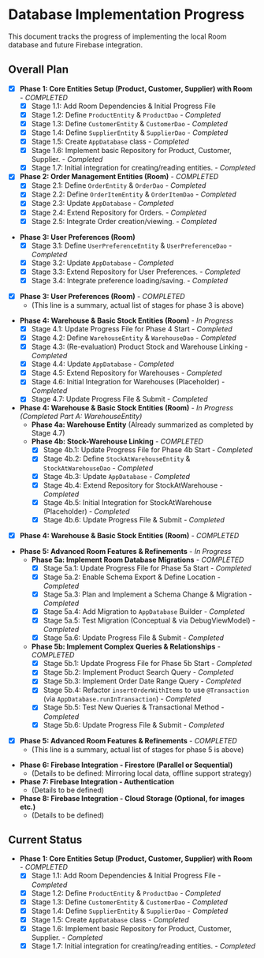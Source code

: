 # Database Implementation Progress

This document tracks the progress of implementing the local Room database and future Firebase integration.

## Overall Plan

*   [X] **Phase 1: Core Entities Setup (Product, Customer, Supplier) with Room** - *COMPLETED*
    *   [X] Stage 1.1: Add Room Dependencies & Initial Progress File
    *   [X] Stage 1.2: Define `ProductEntity` & `ProductDao` - *Completed*
    *   [X] Stage 1.3: Define `CustomerEntity` & `CustomerDao` - *Completed*
    *   [X] Stage 1.4: Define `SupplierEntity` & `SupplierDao` - *Completed*
    *   [X] Stage 1.5: Create `AppDatabase` class - *Completed*
    *   [X] Stage 1.6: Implement basic Repository for Product, Customer, Supplier. - *Completed*
    *   [X] Stage 1.7: Initial integration for creating/reading entities. - *Completed*
*   [X] **Phase 2: Order Management Entities (Room)** - *COMPLETED*
    *   [X] Stage 2.1: Define `OrderEntity` & `OrderDao` - *Completed*
    *   [X] Stage 2.2: Define `OrderItemEntity` & `OrderItemDao` - *Completed*
    *   [X] Stage 2.3: Update `AppDatabase` - *Completed*
    *   [X] Stage 2.4: Extend Repository for Orders. - *Completed*
    *   [X] Stage 2.5: Integrate Order creation/viewing. - *Completed*
*   **Phase 3: User Preferences (Room)**
    *   [X] Stage 3.1: Define `UserPreferenceEntity` & `UserPreferenceDao` - *Completed*
    *   [X] Stage 3.2: Update `AppDatabase` - *Completed*
    *   [X] Stage 3.3: Extend Repository for User Preferences. - *Completed*
    *   [X] Stage 3.4: Integrate preference loading/saving. - *Completed*
*   [X] **Phase 3: User Preferences (Room)** - *COMPLETED*
    *   (This line is a summary, actual list of stages for phase 3 is above)
*   **Phase 4: Warehouse & Basic Stock Entities (Room)** - *In Progress*
    *   [X] Stage 4.1: Update Progress File for Phase 4 Start - *Completed*
    *   [X] Stage 4.2: Define `WarehouseEntity` & `WarehouseDao` - *Completed*
    *   [X] Stage 4.3: (Re-evaluation) Product Stock and Warehouse Linking - *Completed*
    *   [X] Stage 4.4: Update `AppDatabase` - *Completed*
    *   [X] Stage 4.5: Extend Repository for Warehouses - *Completed*
    *   [X] Stage 4.6: Initial Integration for Warehouses (Placeholder) - *Completed*
    *   [X] Stage 4.7: Update Progress File & Submit - *Completed*
*   **Phase 4: Warehouse & Basic Stock Entities (Room)** - *In Progress (Completed Part A: WarehouseEntity)*
    *   **Phase 4a: Warehouse Entity** (Already summarized as completed by Stage 4.7)
    *   **Phase 4b: Stock-Warehouse Linking** - *COMPLETED*
        *   [X] Stage 4b.1: Update Progress File for Phase 4b Start - *Completed*
        *   [X] Stage 4b.2: Define `StockAtWarehouseEntity` & `StockAtWarehouseDao` - *Completed*
        *   [X] Stage 4b.3: Update `AppDatabase` - *Completed*
        *   [X] Stage 4b.4: Extend Repository for StockAtWarehouse - *Completed*
        *   [X] Stage 4b.5: Initial Integration for StockAtWarehouse (Placeholder) - *Completed*
        *   [X] Stage 4b.6: Update Progress File & Submit - *Completed*
*   [X] **Phase 4: Warehouse & Basic Stock Entities (Room)** - *COMPLETED*
*   **Phase 5: Advanced Room Features & Refinements** - *In Progress*
    *   **Phase 5a: Implement Room Database Migrations** - *COMPLETED*
        *   [X] Stage 5a.1: Update Progress File for Phase 5a Start - *Completed*
        *   [X] Stage 5a.2: Enable Schema Export & Define Location - *Completed*
        *   [X] Stage 5a.3: Plan and Implement a Schema Change & Migration - *Completed*
        *   [X] Stage 5a.4: Add Migration to `AppDatabase` Builder - *Completed*
        *   [X] Stage 5a.5: Test Migration (Conceptual & via DebugViewModel) - *Completed*
        *   [X] Stage 5a.6: Update Progress File & Submit - *Completed*
    *   **Phase 5b: Implement Complex Queries & Relationships** - *COMPLETED*
        *   [X] Stage 5b.1: Update Progress File for Phase 5b Start - *Completed*
        *   [X] Stage 5b.2: Implement Product Search Query - *Completed*
        *   [X] Stage 5b.3: Implement Order Date Range Query - *Completed*
        *   [X] Stage 5b.4: Refactor `insertOrderWithItems` to use `@Transaction` (via `AppDatabase.runInTransaction`) - *Completed*
        *   [X] Stage 5b.5: Test New Queries & Transactional Method - *Completed*
        *   [X] Stage 5b.6: Update Progress File & Submit - *Completed*
*   [X] **Phase 5: Advanced Room Features & Refinements** - *COMPLETED*
    *   (This line is a summary, actual list of stages for phase 5 is above)
*   **Phase 6: Firebase Integration - Firestore (Parallel or Sequential)**
    *   (Details to be defined: Mirroring local data, offline support strategy)
*   **Phase 7: Firebase Integration - Authentication**
    *   (Details to be defined)
*   **Phase 8: Firebase Integration - Cloud Storage (Optional, for images etc.)**
    *   (Details to be defined)

## Current Status

*   **Phase 1: Core Entities Setup (Product, Customer, Supplier) with Room** - *COMPLETED*
    *   [X] Stage 1.1: Add Room Dependencies & Initial Progress File - *Completed*
    *   [X] Stage 1.2: Define `ProductEntity` & `ProductDao` - *Completed*
    *   [X] Stage 1.3: Define `CustomerEntity` & `CustomerDao` - *Completed*
    *   [X] Stage 1.4: Define `SupplierEntity` & `SupplierDao` - *Completed*
    *   [X] Stage 1.5: Create `AppDatabase` class - *Completed*
    *   [X] Stage 1.6: Implement basic Repository for Product, Customer, Supplier. - *Completed*
    *   [X] Stage 1.7: Initial integration for creating/reading entities. - *Completed*
